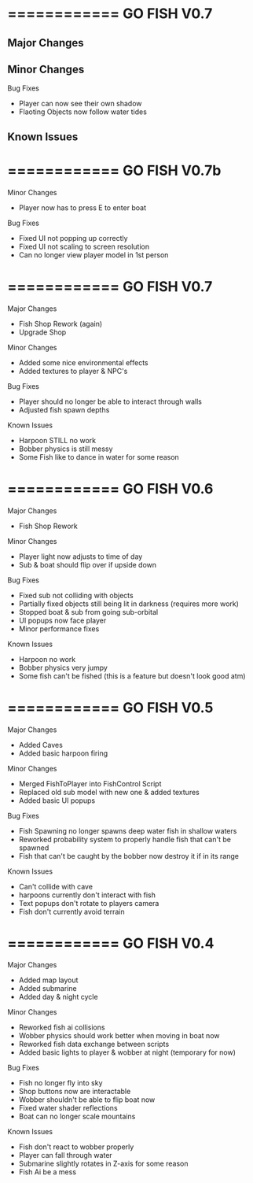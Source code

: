 ============
GO FISH V0.7
============
Major Changes
- 

Minor Changes
- 

Bug Fixes
- Player can now see their own shadow
- Flaoting Objects now follow water tides

Known Issues
- 

============
GO FISH V0.7b
============

Minor Changes
- Player now has to press E to enter boat

Bug Fixes
- Fixed UI not popping up correctly
- Fixed UI not scaling to screen resolution
- Can no longer view player model in 1st person 

============
GO FISH V0.7
============

Major Changes
- Fish Shop Rework (again)
- Upgrade Shop

Minor Changes
- Added some nice environmental effects
- Added textures to player & NPC's

Bug Fixes
- Player should no longer be able to interact through walls
- Adjusted fish spawn depths

Known Issues
- Harpoon STILL no work
- Bobber physics is still messy
- Some Fish like to dance in water for some reason

============
GO FISH V0.6
============

Major Changes
- Fish Shop Rework

Minor Changes
- Player light now adjusts to time of day
- Sub & boat should flip over if upside down

Bug Fixes
- Fixed sub not colliding with objects
- Partially fixed objects still being lit in darkness (requires more work)
- Stopped boat & sub from going sub-orbital
- UI popups now face player
- Minor performance fixes

Known Issues
- Harpoon no work
- Bobber physics very jumpy
- Some fish can't be fished (this is a feature but doesn't look good atm) 

============
GO FISH V0.5
============

Major Changes
- Added Caves
- Added basic harpoon firing

Minor Changes
- Merged FishToPlayer into FishControl Script
- Replaced old sub model with new one & added textures
- Added basic UI popups

Bug Fixes
- Fish Spawning no longer spawns deep water fish in shallow waters
- Reworked probability system to properly handle fish that can't be spawned
- Fish that can't be caught by the bobber now destroy it if in its range

Known Issues
- Can't collide with cave
- harpoons currently don't interact with fish
- Text popups don't rotate to players camera
- Fish don't currently avoid terrain

============
GO FISH V0.4
============

Major Changes
- Added map layout
- Added submarine
- Added day & night cycle

Minor Changes
- Reworked fish ai collisions
- Wobber physics should work better when moving in boat now
- Reworked fish data exchange between scripts
- Added basic lights to player & wobber at night (temporary for now)

Bug Fixes
- Fish no longer fly into sky
- Shop buttons now are interactable
- Wobber shouldn't be able to flip boat now
- Fixed water shader reflections
- Boat can no longer scale mountains

Known Issues
- Fish don't react to wobber properly
- Player can fall through water
- Submarine slightly rotates in Z-axis for some reason
- Fish Ai be a mess
